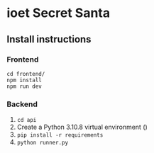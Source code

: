 # ioet Secret Santa

## Install instructions

### Frontend
```
cd frontend/
npm install
npm run dev
```

### Backend
1. `cd api`
2. Create a Python 3.10.8 virtual environment ()
3. `pip install -r requirements`
4. `python runner.py`